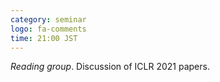 ```yaml
---
category: seminar
logo: fa-comments
time: 21:00 JST
---
```


*Reading group*. Discussion of ICLR 2021 papers.
